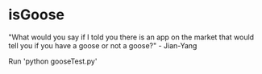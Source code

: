 # isGoose
"What would you say if I told you there is an app on the market that would tell you if you have a goose or not a goose?" - Jian-Yang

Run 'python gooseTest.py'

